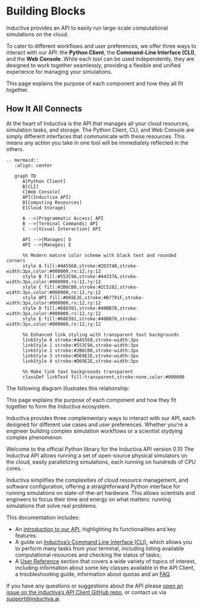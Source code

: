 # Building Blocks

Inductiva provides an API to easily run large-scale computational simulations on the cloud.

To cater to different workflows and user preferences, we offer three ways to interact with our API: the **Python Client**, the **Command-Line Interface (CLI)**, and the **Web Console**. While each tool can be used independently, they are designed to work together seamlessly, providing a flexible and unified experience for managing your simulations.

This page explains the purpose of each component and how they all fit together.

## How It All Connects

At the heart of Inductiva is the API that manages all your cloud resources, simulation tasks, and storage. The Python Client, CLI, and Web Console are simply different interfaces that communicate with these resources. This means any action you take in one tool will be immediately reflected in the others.


````{eval-rst}
.. mermaid::
   :align: center

   graph TD
      A[Python Client]
      B[CLI]
      C[Web Console]
      API(Inductiva API)
      D[Computing Resources]
      E[Cloud Storage]

      A -->|Programmatic Access| API
      B -->|Terminal Commands| API
      C -->|Visual Interaction| API

      API -->|Manages| D
      API -->|Manages| E

      %% Modern mature color scheme with black text and rounded corners
      style A fill:#4A5568,stroke:#2D3748,stroke-width:3px,color:#000000,rx:12,ry:12
      style B fill:#553C9A,stroke:#44337A,stroke-width:3px,color:#000000,rx:12,ry:12
      style C fill:#2B6CB0,stroke:#2C5282,stroke-width:3px,color:#000000,rx:12,ry:12
      style API fill:#D69E2E,stroke:#B7791F,stroke-width:3px,color:#000000,rx:12,ry:12
      style D fill:#68D391,stroke:#48BB78,stroke-width:3px,color:#000000,rx:12,ry:12
      style E fill:#68D391,stroke:#48BB78,stroke-width:3px,color:#000000,rx:12,ry:12

      %% Enhanced link styling with transparent text backgrounds
      linkStyle 0 stroke:#4A5568,stroke-width:3px
      linkStyle 1 stroke:#553C9A,stroke-width:3px
      linkStyle 2 stroke:#2B6CB0,stroke-width:3px
      linkStyle 3 stroke:#D69E2E,stroke-width:3px
      linkStyle 4 stroke:#D69E2E,stroke-width:3px
      
      %% Make link text backgrounds transparent
      classDef linkText fill:transparent,stroke:none,color:#000000

````


The following diagram illustrates this relationship:

This page explains the purpose of each component and how they fit together to form the Inductiva ecosystem.

Inductiva provides three complementary ways to interact with our API, each designed for different use cases and user preferences. Whether you're a engineer building complex simulation workflows or a scientist stydying complex phenomenon

Welcome to the official Python library for the Inductiva API version 0.10
The Inductiva API allows running a set of open-source physical
simulators on the cloud, easily parallelizing simulations, each running
on hundreds of CPU cores.

Inductiva simplifies the complexities of cloud resource management, and software
configuration, offering a straightforward Python interface for running simulations
on state-of-the-art hardware. This allows scientists and engineers to focus their
time and energy on what matters: running simulations that solve real problems.

This documentation includes:

- An [introduction to our API](../intro/how_it_works.md), highlighting its functionalities and key features.
- A guide on [Inductiva’s Command Line Interface (CLI)](../CLI/index.md), which
allows you to perform many tasks from your terminal, including listing available
computational resources and checking the status of tasks;
- A [User Reference](./computational_resources/index.md) section
that covers a wide variety of topics of interest, including information about
some key classes available in the API Client, a troubleshooting guide, information
about quotas and an [FAQ](../FAQ/index.md).

If you have any questions or suggestions about the API please
[open an issue on the inductiva’s API Client GitHub repo](https://github.com/inductiva/inductiva/issues),
or contact us via [support@inductiva.ai](mailto:support@inductiva.ai).
